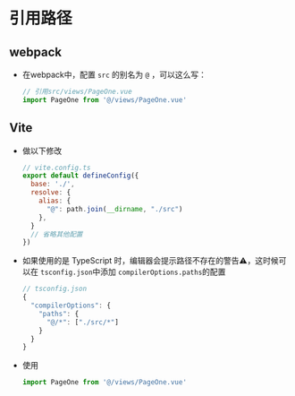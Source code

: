 # 引用路径

## webpack

  - 在webpack中，配置 `src` 的别名为 `@` ，可以这么写：

    ```javascript
    // 引用src/views/PageOne.vue
    import PageOne from '@/views/PageOne.vue'
    ```

## Vite

  - 做以下修改

    ```javascript
    // vite.config.ts
    export default defineConfig({
      base: './',
      resolve: {
        alias: {
          "@": path.join(__dirname, "./src")
        },
      }
      // 省略其他配置
    })
    ```

  - 如果使用的是 TypeScript 时，编辑器会提示路径不存在的警告⚠️，这时候可以在 `tsconfig.json`中添加 `compilerOptions.paths`的配置

    ```typescript
    // tsconfig.json
    {
      "compilerOptions": {
        "paths": {
          "@/*": ["./src/*"]
        }
      }
    }
    ```

  - 使用

    ```javascript
    import PageOne from '@/views/PageOne.vue'
    ```
